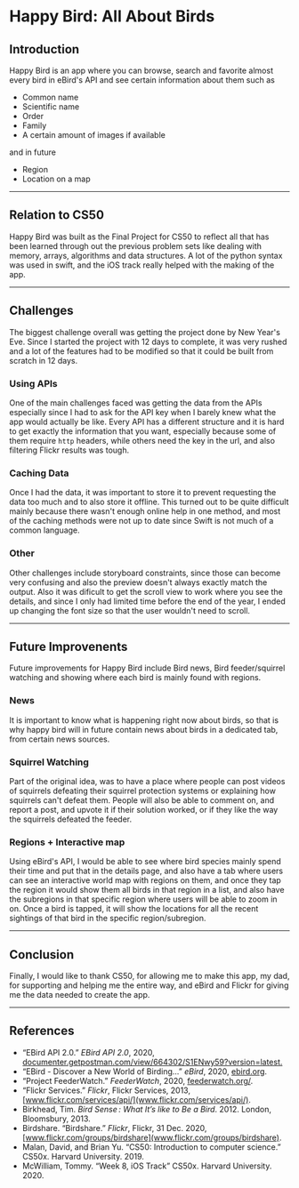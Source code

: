 # **Happy Bird**: All About Birds

## Introduction  

Happy Bird is an app where you can browse, search and favorite almost every bird in eBird's API and see certain information about them such as
- Common name
- Scientific name
- Order
- Family
- A certain amount of images if available  
  
and in future  
  
- Region
- Location on a map   
***
## Relation to CS50

Happy Bird was built as the Final Project for CS50 to reflect all that has been learned through out the previous problem sets like dealing with memory, arrays, algorithms and data structures. A lot of the python syntax was used in swift, and the iOS track really helped with the making of the app.
***
## Challenges

The biggest challenge overall was getting the project done by New Year's Eve. Since I started the project with 12 days to complete, it was very rushed and a lot of the features had to be modified so that it could be built from scratch in 12 days.

### Using APIs

One of the main challenges faced was getting the data from the APIs especially since I had to ask for the API key when I barely knew what the app would actually be like. Every API has a different structure and it is hard to get exactly the information that you want, especially because some of them require `http` headers, while others need the key in the url, and also filtering Flickr results was tough.

### Caching Data

Once I had the data, it was important to store it to prevent requesting the data too much and to also store it offline. This turned out to be quite difficult mainly because there wasn't enough online help in one method, and most of the caching methods were not up to date since Swift is not much of a common language. 

### Other

Other challenges include storyboard constraints, since those can become very confusing and also the preview doesn't always exactly match the output. Also it was dificult to get the scroll view to work where you see the details, and since I only had limited time before the end of the year, I ended up changing the font size so that the user wouldn't need to scroll.
***
## Future Improvenents

Future improvements for Happy Bird include Bird news, Bird feeder/squirrel watching and showing where each bird is mainly found with regions.

### News

It is important to know what is happening right now about birds, so that is why happy bird will in future contain news about birds in a dedicated tab, from certain news sources.

### Squirrel Watching

Part of the original idea, was to have a place where people can post videos of squirrels defeating their squirrel protection systems or explaining how squirrels can't defeat them. People will also be able to comment on, and report a post, and upvote it if their solution worked, or if they like the way the squirrels defeated the feeder.

### Regions + Interactive map

Using eBird's API, I would be able to see where bird species mainly spend their time and put that in the details page, and also have a tab where users can see an interactive world map with regions on them, and once they tap the region it would show them all birds in that region in a list, and also have the subregions in that specific region where users will be able to zoom in on. Once a bird is tapped, it will show the locations for all the recent sightings of that bird in the specific region/subregion.
***
## Conclusion

Finally, I would like to thank CS50, for allowing me to make this app, my dad, for supporting and helping me the entire way, and eBird and Flickr for giving me the data needed to create the app.
***
## References

- “EBird API 2.0.” *EBird API 2.0*, 2020, [documenter.getpostman.com/view/664302/S1ENwy59?version=latest.](https://documenter.getpostman.com/view/664302/S1ENwy59?version=latest)
- “EBird - Discover a New World of Birding...” *eBird*, 2020, [ebird.org](ebird.org).
- “Project FeederWatch.” *FeederWatch*, 2020, [feederwatch.org/](feederwatch.org/).
- “Flickr Services.” *Flickr*, Flickr Services, 2013, [www.flickr.com/services/api/](www.flickr.com/services/api/).
- Birkhead, Tim. *Bird Sense : What It’s like to Be a Bird*. 2012. London, Bloomsbury, 2013.
- Birdshare. “Birdshare.” *Flickr*, Flickr, 31 Dec. 2020, [www.flickr.com/groups/birdshare](www.flickr.com/groups/birdshare).
- Malan, David, and Brian Yu. “CS50: Introduction to computer science.” CS50x. Harvard University. 2019.
- McWilliam, Tommy. “Week 8, iOS Track” CS50x. Harvard University. 2020.
